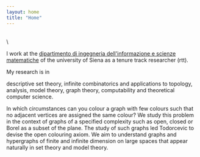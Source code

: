 ```yaml
---
layout: home
title: "Home"
---
```



<br>\

I work at the <a href="https://www.diism.unisi.it/it">dipartimento di ingegneria dell'informazione e scienze matematiche</a> of the university of Siena as a tenure track researcher (rtt).

My research is in
<!--areas are field is mathematical logic, in particular set theory, large cardinals, -->
descriptive set theory, infinite combinatorics and applications to topology, analysis, model theory, graph theory, computability and theoretical computer science.

<!--I work on the EPSRC project ''Graphs on generalised Baire spaces'' with <a href="https://people.maths.bris.ac.uk/~mapdw/">Prof. Philip Welch</a> at the University of Bristol.-->
<!--The project aims to understand the structure of large graphs that satisfy topological conditions.-->
In which circumstances can you colour a graph with few colours such that no adjacent vertices are assigned the same colour?
We study this problem in the context of graphs of a specified complexity such as open, closed or Borel as a subset of the plane.
The study of such graphs led Todorcevic to devise the open colouring axiom.
We aim to understand graphs and hypergraphs of finite and infinite dimension on large spaces that appear naturally in set theory and model theory.


<!--I previously worked at the School of Mathematics at the Universty of Bristol and currently I am a Research Fellow at the School of Computer Science at the University of Auckland.
Here are my <a href="/files/research.pdf">research</a> and <a href="/files/teaching.pdf">teaching</a> statements.
-->

<!--This belong to a field with exciting connections with infinite combinatorics and large cardinals and applications to descriptive set theory and classification problems.-->
